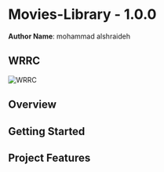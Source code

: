 # Movies-Library - 1.0.0

**Author Name**: mohammad alshraideh

## WRRC

![WRRC](https://imgur.com/NkATcf4)
## Overview

## Getting Started
<!-- What are the steps that a user must take in order to build this app on their own machine and get it running? -->

## Project Features
<!-- What are the features included in you app -->